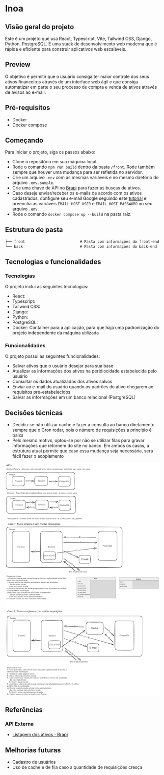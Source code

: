 # Inoa

## Visão geral do projeto

Este é um projeto que usa React, Typescript, Vite, Tailwind CSS, Django, Python, PostgreSQL.
É uma stack de desenvolvimento web moderna que é rápida e eficiente para construir aplicativos web escaláveis.

## Preview

O objetivo é permitir que o usuário consiga ter maior controle dos seus ativos financeiros através de um interface web ágil e que consiga automatizar em parte o seu processo de compra e venda de ativos através de avisos ao e-mail.

## Pré-requisitos

- Docker
- Docker compose

## Começando

Para iniciar o projeto, siga os passos abaixo:

- Clone o repositório em sua máquina local.
- Rode o comando `npm run build` dentro da pasta `/front`. Rode também sempre que houver uma mudança para ser refletida no servidor.
- Crie um arquivo `.env` com as mesmas variáveis e no mesmo diretório do arquivo `.env.sample`.
- Crie uma chave de API no [Brapi](https://brapi.dev/) para fazer as buscas de ativos.
- Caso deseje enviar/receber os e-mails de acordo com os ativos cadastrados, configure seu e-mail Google seguindo este [tutorial](https://knowledge.workspace.google.com/kb/how-to-generate-an-app-passwords-000009237?hl=pt-br) e preencha as variáveis `EMAIL_HOST_USER` e `EMAIL_HOST_PASSWORD` no seu arquivo `.env`.
- Rode o comando `docker compose up --build` na pasta raiz.

## Estrutura de pasta

```
├── front                         # Pasta com informações do front-end
└── back                          # Pasta com informações do back-end
```

## Tecnologias e funcionalidades

### Tecnologias

O projeto inclui as seguintes tecnologias:

- React:
- Typescript:
- Tailwind CSS:
- Django:
- Python:
- PostgreSQL:
- Docker: Container para a aplicação, para que haja uma padronização do projeto independente da máquina utilizada

### Funcionalidades

O projeto possui as seguintes funcionalidades:

- Salvar ativos que o usuário desejar para sua base
- Atualizar as informações dos ativos na peridiocidade estabelecida pelo usuário
- Consultar os dados atualizados dos ativos salvos
- Enviar ao e-mail do usuário quando os padrões do ativo chegarem ao requisitos pré-estabelecidos
- Salvar as informações em um banco relacional (PostgreSQL)

## Decisões técnicas

- Decidiu-se não utilizar cache e fazer a consulta ao banco diretamento sempre que o Cron rodar, pois o número de requisições a princípio é baixa
- Pelo mesmo motivo, optou-se por não se utilizar filas para gravar informações que retornem do site []() no banco. Em ambos os casos, a estrutura atual permite que caso essa mudança seja necessária, será fácil fazer o acoplamento

![Planejamento](./front/public/Planejamento.png)

## Referências

### API Externa

- [Listagem dos ativos - Brapi](https://brapi.dev/docs)

## Melhorias futuras

- Cadastro de usuários
- Uso de cache e de fila caso a quantidade de requisições cresça
